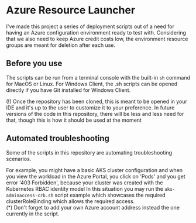 # Azure Resource Launcher
I've made this project a series of deployment scripts out of a need for having an Azure configuration environment ready to test with.
Considering that we also need to keep Azure credit costs low, the environment resource groups are meant for deletion after each use.

## Before you use
The scripts can be run from a terminal console with the built-in `sh` command for MacOS or Linux.
For Windows Client, the .sh scripts can be opened directly if you have Git installed for Windows Client.

(!) Once the repository has been cloned, this is meant to be opened in your IDE and it's up to the user to customize it to your preference. In future versions of the code in this repository, there will be less and less need for that, though this is how it should be used at the moment

## Automated troubleshooting
Some of the scripts in this repository are automating troubleshooting scenarios.

For example, you might have a basic AKS cluster configuration and when you view the workload in the Azure Portal, you click on 'Pods' and you get error '403 Forbidden', because your cluster was created with the Kubernetes RBAC identity model 
In this situation you may run the `aks-adminaccess-crb.sh` script example which showcases the required clusterRoleBinding which allows the required access. \
(*) Don't forget to add your own Azure account address instead the one currently in the script.
